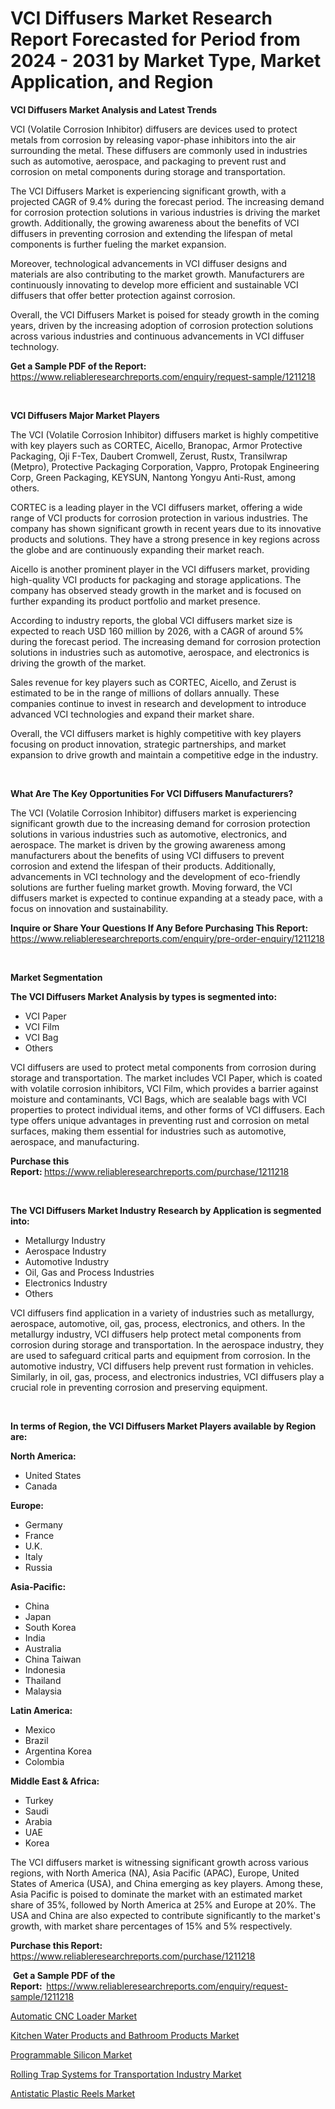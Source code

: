<p><h1>VCI Diffusers Market Research Report Forecasted for Period from 2024 -  2031 by Market Type, Market Application, and Region</h1></p><p><strong>VCI Diffusers Market Analysis and Latest Trends</strong></p>
<p><p>VCI (Volatile Corrosion Inhibitor) diffusers are devices used to protect metals from corrosion by releasing vapor-phase inhibitors into the air surrounding the metal. These diffusers are commonly used in industries such as automotive, aerospace, and packaging to prevent rust and corrosion on metal components during storage and transportation.</p><p>The VCI Diffusers Market is experiencing significant growth, with a projected CAGR of 9.4% during the forecast period. The increasing demand for corrosion protection solutions in various industries is driving the market growth. Additionally, the growing awareness about the benefits of VCI diffusers in preventing corrosion and extending the lifespan of metal components is further fueling the market expansion.</p><p>Moreover, technological advancements in VCI diffuser designs and materials are also contributing to the market growth. Manufacturers are continuously innovating to develop more efficient and sustainable VCI diffusers that offer better protection against corrosion.</p><p>Overall, the VCI Diffusers Market is poised for steady growth in the coming years, driven by the increasing adoption of corrosion protection solutions across various industries and continuous advancements in VCI diffuser technology.</p></p>
<p><strong>Get a Sample PDF of the Report:&nbsp;</strong> <a href="https://www.reliableresearchreports.com/enquiry/request-sample/1211218">https://www.reliableresearchreports.com/enquiry/request-sample/1211218</a></p>
<p>&nbsp;</p>
<p><strong>VCI Diffusers Major Market Players</strong></p>
<p><p>The VCI (Volatile Corrosion Inhibitor) diffusers market is highly competitive with key players such as CORTEC, Aicello, Branopac, Armor Protective Packaging, Oji F-Tex, Daubert Cromwell, Zerust, Rustx, Transilwrap (Metpro), Protective Packaging Corporation, Vappro, Protopak Engineering Corp, Green Packaging, KEYSUN, Nantong Yongyu Anti-Rust, among others.</p><p>CORTEC is a leading player in the VCI diffusers market, offering a wide range of VCI products for corrosion protection in various industries. The company has shown significant growth in recent years due to its innovative products and solutions. They have a strong presence in key regions across the globe and are continuously expanding their market reach.</p><p>Aicello is another prominent player in the VCI diffusers market, providing high-quality VCI products for packaging and storage applications. The company has observed steady growth in the market and is focused on further expanding its product portfolio and market presence.</p><p>According to industry reports, the global VCI diffusers market size is expected to reach USD 160 million by 2026, with a CAGR of around 5% during the forecast period. The increasing demand for corrosion protection solutions in industries such as automotive, aerospace, and electronics is driving the growth of the market.</p><p>Sales revenue for key players such as CORTEC, Aicello, and Zerust is estimated to be in the range of millions of dollars annually. These companies continue to invest in research and development to introduce advanced VCI technologies and expand their market share.</p><p>Overall, the VCI diffusers market is highly competitive with key players focusing on product innovation, strategic partnerships, and market expansion to drive growth and maintain a competitive edge in the industry.</p></p>
<p>&nbsp;</p>
<p><strong>What Are The Key Opportunities For VCI Diffusers Manufacturers?</strong></p>
<p><p>The VCI (Volatile Corrosion Inhibitor) diffusers market is experiencing significant growth due to the increasing demand for corrosion protection solutions in various industries such as automotive, electronics, and aerospace. The market is driven by the growing awareness among manufacturers about the benefits of using VCI diffusers to prevent corrosion and extend the lifespan of their products. Additionally, advancements in VCI technology and the development of eco-friendly solutions are further fueling market growth. Moving forward, the VCI diffusers market is expected to continue expanding at a steady pace, with a focus on innovation and sustainability.</p></p>
<p><strong>Inquire or Share Your Questions If Any Before Purchasing This Report:</strong> <a href="https://www.reliableresearchreports.com/enquiry/pre-order-enquiry/1211218">https://www.reliableresearchreports.com/enquiry/pre-order-enquiry/1211218</a></p>
<p>&nbsp;</p>
<p><strong>Market Segmentation</strong></p>
<p><strong>The VCI Diffusers Market Analysis by types is segmented into:</strong></p>
<p><ul><li>VCI Paper</li><li>VCI Film</li><li>VCI Bag</li><li>Others</li></ul></p>
<p><p>VCI diffusers are used to protect metal components from corrosion during storage and transportation. The market includes VCI Paper, which is coated with volatile corrosion inhibitors, VCI Film, which provides a barrier against moisture and contaminants, VCI Bags, which are sealable bags with VCI properties to protect individual items, and other forms of VCI diffusers. Each type offers unique advantages in preventing rust and corrosion on metal surfaces, making them essential for industries such as automotive, aerospace, and manufacturing.</p></p>
<p><strong>Purchase this Report:&nbsp;</strong><a href="https://www.reliableresearchreports.com/purchase/1211218">https://www.reliableresearchreports.com/purchase/1211218</a></p>
<p>&nbsp;</p>
<p><strong>The VCI Diffusers Market Industry Research by Application is segmented into:</strong></p>
<p><ul><li>Metallurgy Industry</li><li>Aerospace Industry</li><li>Automotive Industry</li><li>Oil, Gas and Process Industries</li><li>Electronics Industry</li><li>Others</li></ul></p>
<p><p>VCI diffusers find application in a variety of industries such as metallurgy, aerospace, automotive, oil, gas, process, electronics, and others. In the metallurgy industry, VCI diffusers help protect metal components from corrosion during storage and transportation. In the aerospace industry, they are used to safeguard critical parts and equipment from corrosion. In the automotive industry, VCI diffusers help prevent rust formation in vehicles. Similarly, in oil, gas, process, and electronics industries, VCI diffusers play a crucial role in preventing corrosion and preserving equipment.</p></p>
<p>&nbsp;</p>
<p><strong>In terms of Region, the VCI Diffusers Market Players available by Region are:</strong></p>
<p>
    <p> <strong> North America: </strong>
        <ul>
            <li>United States</li>
            <li>Canada</li>
        </ul>
        </p> 
    <p> <strong> Europe: </strong>
        <ul>
            <li>Germany</li>
            <li>France</li>
            <li>U.K.</li>
            <li>Italy</li>
            <li>Russia</li>
        </ul>
        </p> 
    <p> <strong> Asia-Pacific: </strong>
        <ul>
            <li>China</li>
            <li>Japan</li>
            <li>South Korea</li>
            <li>India</li>
            <li>Australia</li>
            <li>China Taiwan</li>
            <li>Indonesia</li>
            <li>Thailand</li>
            <li>Malaysia</li>
        </ul>
        </p> 
    <p> <strong> Latin America: </strong>
        <ul>
            <li>Mexico</li>
            <li>Brazil</li>
            <li>Argentina Korea</li>
            <li>Colombia</li>
        </ul>
        </p> 
    <p> <strong> Middle East & Africa: </strong>
        <ul>
            <li>Turkey</li>
            <li>Saudi</li>
            <li>Arabia</li>
            <li>UAE</li>
            <li>Korea</li>
        </ul>
    </p>
    </p>
<p><p>The VCI diffusers market is witnessing significant growth across various regions, with North America (NA), Asia Pacific (APAC), Europe, United States of America (USA), and China emerging as key players. Among these, Asia Pacific is poised to dominate the market with an estimated market share of 35%, followed by North America at 25% and Europe at 20%. The USA and China are also expected to contribute significantly to the market's growth, with market share percentages of 15% and 5% respectively.</p></p>
<p><strong>Purchase this Report: </strong><a href="https://www.reliableresearchreports.com/purchase/1211218">https://www.reliableresearchreports.com/purchase/1211218</a></p>
<p>&nbsp;<strong>Get a Sample PDF of the Report:&nbsp;&nbsp;</strong><a href="https://www.reliableresearchreports.com/enquiry/request-sample/1211218">https://www.reliableresearchreports.com/enquiry/request-sample/1211218</a></p>
<p><strong></strong></p>
<p><p><a href="https://medium.com/@earlernser/automatic-cnc-loader-market-insights-into-market-cagr-market-trends-and-growth-strategies-ea928ea4acf2">Automatic CNC Loader Market</a></p><p><a href="https://medium.com/@earlernser/kitchen-water-products-and-bathroom-products-market-exploring-market-share-market-trends-and-60bd89c192ea">Kitchen Water Products and Bathroom Products Market</a></p><p><a href="https://medium.com/@juwanhirthe/analyzing-programmable-silicon-market-global-industry-perspective-and-forecast-2024-to-2031-499d28181b9f">Programmable Silicon Market</a></p><p><a href="https://medium.com/@earlernser/rolling-trap-systems-for-transportation-industry-market-competitive-analysis-market-trends-and-f01d6eaf04e8">Rolling Trap Systems for Transportation Industry Market</a></p><p><a href="https://medium.com/p/acab90a41f4a/edit">Antistatic Plastic Reels Market</a></p></p>